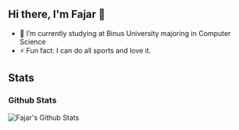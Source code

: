 
## Hi there, I'm Fajar 👋

- 🔭 I’m currently studying at Binus University majoring in Computer Science
- ⚡ Fun fact: I can do all sports and love it.

## Stats
<h3>Github Stats</h3>
<img src="https://github-readme-stats.vercel.app/api?username=fajartd02&theme=tokyonight&show_icons=true&hide_border=true" alt="Fajar's Github Stats"/>

<!--

Here are some ideas to get you started:

- 🔭 I’m currently working on ...
- 🌱 I’m currently learning ...
- 👯 I’m looking to collaborate on ...
- 🤔 I’m looking for help with ...
- 💬 Ask me about ...
- 📫 How to reach me: ...
- 😄 Pronouns: ...
- ⚡ Fun fact: ...
-->

